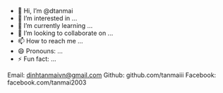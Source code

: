 - 👋 Hi, I’m @dtanmai
- 👀 I’m interested in ...
- 🌱 I’m currently learning ...
- 💞️ I’m looking to collaborate on ...
- 📫 How to reach me ...
- 😄 Pronouns: ...
- ⚡ Fun fact: ...

Email: dinhtanmaivn@gmail.com
Github: github.com/tanmaiii
Facebook: facebook.com/tanmai2003
<!---
dtanmai/dtanmai is a ✨ special ✨ repository because its `README.md` (this file) appears on your GitHub profile.
You can click the Preview link to take a look at your changes.
--->
